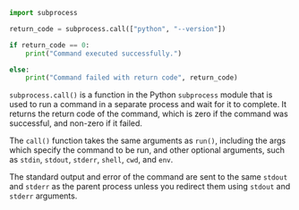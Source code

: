 
```python
import subprocess

return_code = subprocess.call(["python", "--version"])

if return_code == 0:
    print("Command executed successfully.")

else:
    print("Command failed with return code", return_code)
```
`subprocess.call()` is a function in the Python `subprocess` module that is used to run a command in a separate process and wait for it to complete. It returns the return code of the command, which is zero if the command was successful, and non-zero if it failed.

The `call()` function takes the same arguments as `run()`, including the args which specify the command to be run, and other optional arguments, such as `stdin`, `stdout`, `stderr`, `shell`, `cwd`, and `env`.

The standard output and error of the command are sent to the same `stdout` and `stderr` as the parent process unless you redirect them using `stdout` and `stderr` arguments.